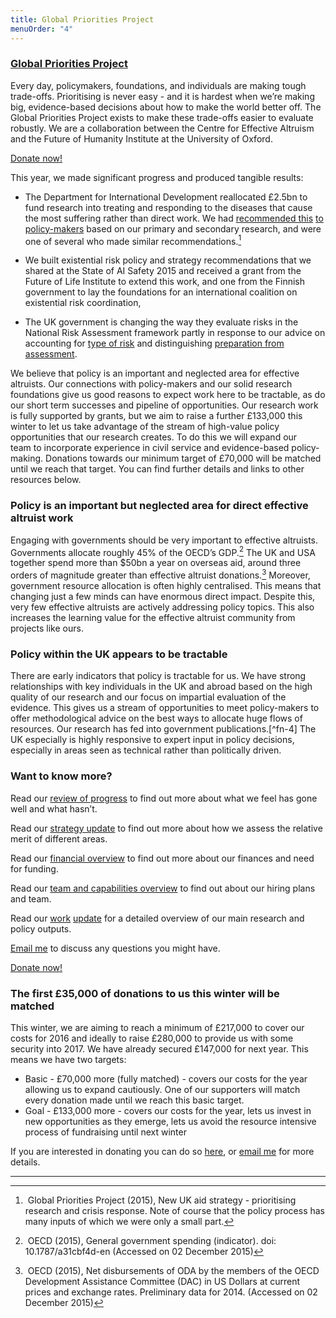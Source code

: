 ```yaml
---
title: Global Priorities Project
menuOrder: "4"
---
```

### [Global Priorities Project](http://globalprioritiesproject.org/)

Every day, policymakers, foundations, and individuals are making tough trade-offs. Prioritising is never easy - and it is hardest when we’re making big, evidence-based decisions about how to make the world better off. The Global Priorities Project exists to make these trade-offs easier to evaluate robustly. We are a collaboration between the Centre for Effective Altruism and the Future of Humanity Institute at the University of Oxford.

<p class="center"><a href="/donate" class="btn btn-primary btn-lg"  target="_blank"><i class="fa fa-edit"></i> Donate now!</a></p>

This year, we made significant progress and produced tangible results:

*   The Department for International Development reallocated £2.5bn to fund research into treating and responding to the diseases that cause the most suffering rather than direct work. We had [recommended this](http://globalprioritiesproject.org/2015/12/new-uk-aid-strategy-prioritising-research-and-crisis-response/) [to policy-makers](http://globalprioritiesproject.org/2015/12/new-uk-aid-strategy-prioritising-research-and-crisis-response/) based on our primary and secondary research, and were one of several who made similar recommendations.[^1]
*   We built existential risk policy and strategy recommendations that we shared at the State of AI Safety 2015 and received a grant from the Future of Life Institute to extend this work, and one from the Finnish government to lay the foundations for an international coalition on existential risk coordination,

*   The UK government is changing the way they evaluate risks in the National Risk Assessment framework partly in response to our advice on accounting for [type of risk](http://globalprioritiesproject.org/wp-content/uploads/2015/10/Risk-Register.pdf) and distinguishing [preparation from assessment](http://globalprioritiesproject.org/wp-content/uploads/2015/10/Impact-and-response-assessments.pdf).

We believe that policy is an important and neglected area for effective altruists. Our connections with policy-makers and our solid research foundations give us good reasons to expect work here to be tractable, as do our short term successes and pipeline of opportunities. Our research work is fully supported by grants, but we aim to raise a further £133,000 this winter to let us take advantage of the stream of high-value policy opportunities that our research creates. To do this we will expand our team to incorporate experience in civil service and evidence-based policy-making. Donations towards our minimum target of £70,000 will be matched until we reach that target. You can find further details and links to other resources below.

### Policy is an important but neglected area for direct effective altruist work

Engaging with governments should be very important to effective altruists. Governments allocate roughly 45% of the OECD’s GDP.[^2] The UK and USA together spend more than $50bn a year on overseas aid, around three orders of magnitude greater than effective altruist donations.[^3] Moreover, government resource allocation is often highly centralised. This means that changing just a few minds can have enormous direct impact. Despite this, very few effective altruists are actively addressing policy topics. This also increases the learning value for the effective altruist community from projects like ours.

### Policy within the UK appears to be tractable

There are early indicators that policy is tractable for us. We have strong relationships with key individuals in the UK and abroad based on the high quality of our research and our focus on impartial evaluation of the evidence. This gives us a stream of opportunities to meet policy-makers to offer methodological advice on the best ways to allocate huge flows of resources. Our research has fed into government publications.[^fn-4] The UK especially is highly responsive to expert input in policy decisions, especially in areas seen as technical rather than politically driven.

### Want to know more?

Read our [review of progress](https://docs.google.com/document/d/1eahjdjMXfvioT4iI10KSGHkjoKRqhXXYsjOildEFbjU/edit#) to find out more about what we feel has gone well and what hasn’t.

Read our [strategy update](https://docs.google.com/document/d/1WOYkKqt57FznOqPrXaCb7lSZvCMteS9iKd8bi7YjpM0/edit#heading=h.f59xi9y9byr0) to find out more about how we assess the relative merit of different areas.

Read our [financial overview](https://docs.google.com/document/d/1rnomMH9WuAuiEM2mun7i9GIwaEiDpucHBOQ2-hyeo70/edit?usp=sharing) to find out more about our finances and need for funding.

Read our [team and capabilities overview](https://docs.google.com/document/d/1siLUvG4_kchaaY9NHYTPoXrGfFy_lyxm0htNTqdhnCM/edit?usp=sharing) to find out about our hiring plans and team.

Read our [work](http://globalprioritiesproject.org/2015/10/update/) [update](http://globalprioritiesproject.org/2015/10/update/) for a detailed overview of our main research and policy outputs.

[Email me](mailto:seb@prioritisation.org) to discuss any questions you might have.

<p class="center"><a href="/donate" class="btn btn-primary btn-lg"  target="_blank"><i class="fa fa-edit"></i> Donate now!</a></p>

### The first £35,000 of donations to us this winter will be matched

This winter, we are aiming to reach a minimum of £217,000 to cover our costs for 2016 and ideally to raise £280,000 to provide us with some security into 2017\. We have already secured £147,000 for next year. This means we have two targets:

*   Basic - £70,000 more (fully matched) - covers our costs for the year allowing us to expand cautiously. One of our supporters will match every donation made until we reach this basic target.
*   Goal - £133,000 more - covers our costs for the year, lets us invest in new opportunities as they emerge, lets us avoid the resource intensive process of fundraising until next winter

If you are interested in donating you can do so [here](https://www.centreforeffectivealtruism.org/donate/donate-from-the-united-kingdom-worldwide), or [email me](mailto:seb@prioritisation.org) for more details.

* * *

[^1]:  Global Priorities Project (2015), New UK aid strategy - prioritising research and crisis response. Note of course that the policy process has many inputs of which we were only a small part.

[^2]:  OECD (2015), General government spending (indicator). doi: 10.1787/a31cbf4d-en (Accessed on 02 December 2015)

[^3]:  OECD (2015), Net disbursements of ODA by the members of the OECD Development Assistance Committee (DAC) in US Dollars at current prices and exchange rates. Preliminary data for 2014\. (Accessed on 02 December 2015)

[^4]:  E.g., Annual Report of the Government Chief Scientific Adviser (2014) Innovation: Managing Risk, Not Avoiding It. Evidence and Case Studies. Chapter 10\. See our [Review of Progress](https://docs.google.com/document/d/1eahjdjMXfvioT4iI10KSGHkjoKRqhXXYsjOildEFbjU/edit?usp=sharing) and [Work Update](http://globalprioritiesproject.org/2015/10/update/) for more details and examples.

